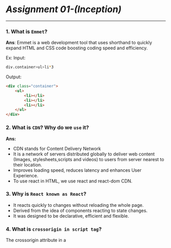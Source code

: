 # ***Assignment 01-(Inception)***
---
### 1. What is `Emmet`?
**Ans**: Emmet is a web development tool that uses shorthand to quickly expand HTML and CSS code boosting coding speed and efficiency. 

Ex:
Input:
```sh
div.container>ul>li*3
```
Output:
```html
<div class="container">
    <ul>
        <li></li>
        <li></li>
        <li></li>
    </ul>
</div>
```

### 2. What is `CDN`? Why do we `use` it?
**Ans:** 
- CDN stands for Content Delivery Network
- It is a network of servers distributed globally to deliver web content (Images, stylesheets,scripts and videos) to users from server nearest to their location. 
- Improves loading speed, reduces  latency and enhances User Experience.
-  To use react in HTML, we use react and react-dom CDN.

### 3. Why is `React known as React`?
 - It reacts quickly to changes without reloading the whole page.
 - Derived from the idea of components reacting to state changes.
 - It was designed to be declarative, efficient and flexible.

### 4. What is `crossorigin in script tag`?
The crossorigin attribute in a <script> tag tells the browser how to handle scripts that are loaded from a different website or server. It’s useful when loading scripts from places like CDNs (content delivery networks) or third-party sources.

Here's what the crossorigin options do:

**1.anonymous:** Loads the script without sending any extra login information (like cookies) along with the request. This is good for most public scripts where you don’t need special permissions.
```js
<script src="https://example.com/script.js" crossorigin="anonymous"></script>
```
**2.use-credentials:** Sends extra login information (like cookies) with the script request. This is only needed if the other server specifically requires it to allow access.

```js
<script src="https://example.com/script.js" crossorigin="use-credentials"></script>
```
You’d use crossorigin to ensure the script loads correctly and securely, especially if it’s from another server or website.
### 5. What is difference between `React and ReactDOM`?
The difference between React and ReactDOM lies in their roles within a React application:

**React:** This is the core library of React, which provides the tools and functions for creating components, managing component state, and defining the component lifecycle. Essentially, React lets you build and structure the user interface. For example, functions like React.createElement, useState, and useEffect are all part of React.

```js
import React from 'react';
function App() {
    return <h1>Hello, world!</h1>;
}
```

**ReactDOM:** This library handles rendering React components to the actual DOM (Document Object Model) on web browsers. ReactDOM has methods specific to working with the browser DOM, such as ReactDOM.render, which attaches a React component tree to a specific element in the HTML document (usually a div with id="root").

```js
import ReactDOM from 'react-dom';
import App from './App';

ReactDOM.render(<App />, document.getElementById('root'));
```
**Summary:**
- React is for building UI components and managing state.
- ReactDOM is for rendering those components to the web page in the browser.



### 6. What is difference between `react.development.js` and `react.production.js` files via CDN?
The difference between react.development.js and react.production.js files lies in their purpose and optimizations:

1. **react.development.js:** This is the development version of React. It includes helpful warnings, error messages, and developer tools to assist with debugging. It’s designed to make it easier to catch mistakes during the development process. However, this file is larger and slower because of all the extra debugging information, so it’s not suitable for live, production websites.

2. **react.production.js:** This is the production version of React. It’s optimized to be smaller and faster by removing development-only features like detailed error messages and warnings. This version is intended for deployment, so it’s the recommended file to use in live environments to improve performance and reduce file size.

Summary:

 -   **Development file** (react.development.js): Bigger, with extra debugging tools for development.
 -   **Production file** (react.production.js): Smaller and optimized for performance, intended for live sites.

### 7.Library Vs FrameWork

**Ans:**
 -   Frameworks and libraries are both code written by someone else that helps you perform some common tasks in a less verbose way.

-  A framework inverts the control of the program. It tells the developer what they need. A library doesn’t. The programmer calls the library where and when they need it.

  -  The degree of freedom a library or framework gives the developer will dictate how “opinionated” it is.
